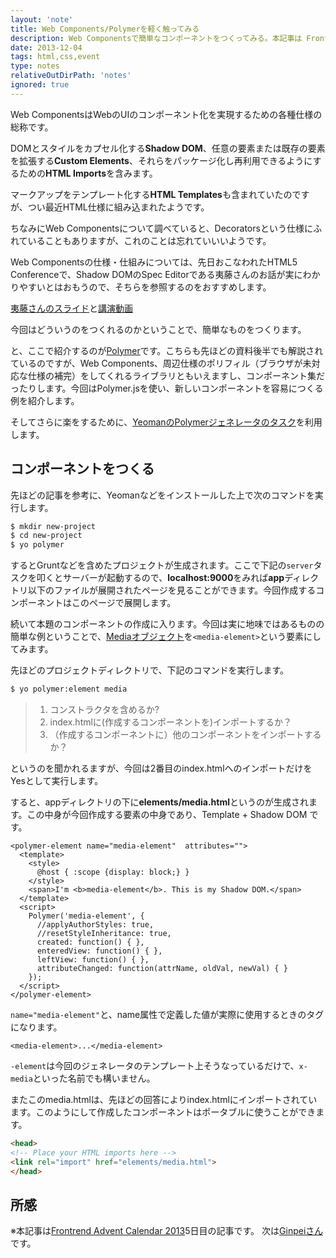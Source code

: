 ```yaml
---
layout: 'note'
title: Web Components/Polymerを軽く触ってみる
description: Web Componentsで簡単なコンポーネントをつくってみる。本記事は Frontrend Advent Calendar 2013 の記事です。
date: 2013-12-04
tags: html,css,event
type: notes
relativeOutDirPath: 'notes'
ignored: true
---
```


Web ComponentsはWebのUIのコンポーネント化を実現するための各種仕様の総称です。

DOMとスタイルをカプセル化する**Shadow DOM**、任意の要素または既存の要素を拡張する**Custom Elements**、それらをパッケージ化し再利用できるようにするための**HTML Imports**を含みます。

マークアップをテンプレート化する**HTML Templates**も含まれていたのですが、つい最近HTML仕様に組み込まれたようです。

ちなみにWeb Componentsについて調べていると、Decoratorsという仕様にふれていることもありますが、これのことは忘れていいいようです。

Web Componentsの仕様・仕組みについては、先日おこなわれたHTML5 Conferenceで、Shadow DOMのSpec Editorである夷藤さんのお話が実にわかりやすいとはおもうので、そちらを参照するのをおすすめします。

[夷藤さんのスライド](http://hayatoito.github.io/webcomponents-slides/#1)と[講演動画](http://www.youtube.com/watch?v=wvggCAG5ttw&feature=share)

今回はどういうのをつくれるのかということで、簡単なものをつくります。

と、ここで紹介するのが[Polymer](http://www.polymer-project.org/)です。こちらも先ほどの資料後半でも解説されているのですが、Web Components、周辺仕様のポリフィル（ブラウザが未対応な仕様の補完）をしてくれるライブラリともいえますし、コンポーネント集だったりします。今回はPolymer.jsを使い、新しいコンポーネントを容易につくる例を紹介します。

そしてさらに楽をするために、[YeomanのPolymerジェネレータのタスク](http://www.html5rocks.com/en/tutorials/webcomponents/yeoman/?redirect_from_locale=ja)を利用します。

## コンポーネントをつくる

先ほどの記事を参考に、Yeomanなどをインストールした上で次のコマンドを実行します。

``` bash
$ mkdir new-project
$ cd new-project
$ yo polymer
```

するとGruntなどを含めたプロジェクトが生成されます。ここで下記の`server`タスクを叩くとサーバーが起動するので、**localhost:9000**をみれば**app**ディレクトリ以下のファイルが展開されたページを見ることができます。今回作成するコンポーネントはこのページで展開します。

続いて本題のコンポーネントの作成に入ります。今回は実に地味ではあるものの簡単な例ということで、[Mediaオブジェクト](http://www.stubbornella.org/content/2010/06/25/the-media-object-saves-hundreds-of-lines-of-code/)を`<media-element>`という要素にしてみます。

先ほどのプロジェクトディレクトリで、下記のコマンドを実行します。

``` bash
$ yo polymer:element media
```

> 1. コンストラクタを含めるか?
> 2. index.htmlに(作成するコンポーネントを)インポートするか？
> 3. （作成するコンポーネントに）他のコンポーネントをインポートするか？

というのを聞かれるますが、今回は2番目のindex.htmlへのインポートだけをYesとして実行します。

すると、appディレクトリの下に**elements/media.html**というのが生成されます。この中身が今回作成する要素の中身であり、Template + Shadow DOM です。

```
<polymer-element name="media-element"  attributes="">
  <template>
    <style>
      @host { :scope {display: block;} }
    </style>
    <span>I'm <b>media-element</b>. This is my Shadow DOM.</span>
  </template>
  <script>
    Polymer('media-element', {
      //applyAuthorStyles: true,
      //resetStyleInheritance: true,
      created: function() { },
      enteredView: function() { },
      leftView: function() { },
      attributeChanged: function(attrName, oldVal, newVal) { }
    });
  </script>
</polymer-element>
```

`name="media-element"`と、name属性で定義した値が実際に使用するときのタグになります。

```
<media-element>...</media-element>
```

`-element`は今回のジェネレータのテンプレート上そうなっているだけで、`x-media`といった名前でも構いません。

またこのmedia.htmlは、先ほどの回答によりindex.htmlにインポートされています。このようにして作成したコンポーネントはポータブルに使うことができます。

``` html
<head>
<!-- Place your HTML imports here -->
<link rel="import" href="elements/media.html">
</head>
```







## 所感

※本記事は[Frontrend Advent Calendar 2013](http://www.adventar.org/calendars/62)5日目の記事です。
次は[Ginpeiさん](http://ginpen.com/)です。